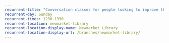 ```yaml
---
recurrent-title: "Conversation classes for people looking to improve their English (term time only)"
recurrent-day: Sunday
recurrent-times: 1230-1330
recurrent-location: newmarket-library
recurrent-location-display-name: Newmarket Library
recurrent-location-display-url: /branches/newmarket-library/
---
```

